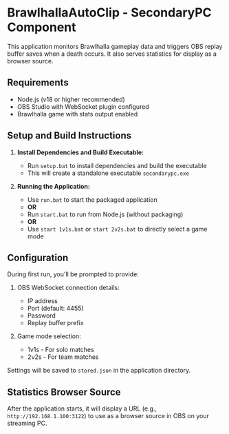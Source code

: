 # BrawlhallaAutoClip - SecondaryPC Component

This application monitors Brawlhalla gameplay data and triggers OBS replay buffer saves when a death occurs. It also serves statistics for display as a browser source.

## Requirements

- Node.js (v18 or higher recommended)
- OBS Studio with WebSocket plugin configured
- Brawlhalla game with stats output enabled

## Setup and Build Instructions

1. **Install Dependencies and Build Executable:**
   - Run `setup.bat` to install dependencies and build the executable
   - This will create a standalone executable `secondarypc.exe`

2. **Running the Application:**
   - Use `run.bat` to start the packaged application
   - **OR**
   - Run `start.bat` to run from Node.js (without packaging)
   - **OR**
   - Use `start 1v1s.bat` or `start 2v2s.bat` to directly select a game mode

## Configuration

During first run, you'll be prompted to provide:

1. OBS WebSocket connection details:
   - IP address
   - Port (default: 4455)
   - Password
   - Replay buffer prefix

2. Game mode selection:
   - 1v1s - For solo matches
   - 2v2s - For team matches

Settings will be saved to `stored.json` in the application directory.

## Statistics Browser Source

After the application starts, it will display a URL (e.g., `http://192.168.1.100:3122`) to use as a browser source in OBS on your streaming PC.
